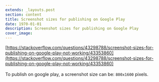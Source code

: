 ```yaml
---
extends: _layouts.post
section: content
title: Screenshot sizes for publishing on Google Play
date: 1970-01-01
description: Screenshot sizes for publishing on Google Play
cover_image: 
---
```


[https://stackoverflow.com/questions/43298788/screenshot-sizes-for-publishing-on-google-play-not-working/43353860](https://stackoverflow.com/questions/43298788/screenshot-sizes-for-publishing-on-google-play-not-working/43353860)
<br><br>
To publish on google play, a screenshot size can be: `800x1600` pixels.